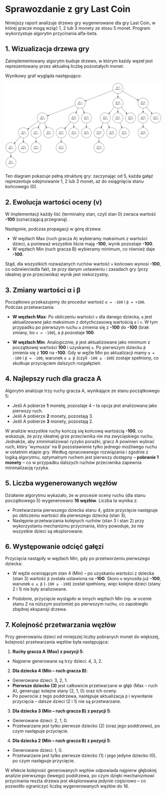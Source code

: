 # Sprawozdanie z gry Last Coin

Niniejszy raport analizuje drzewo gry wygenerowane dla gry Last Coin,
w której gracze mogą wziąć 1, 2 lub 3 monety ze stosu 5 monet.
Program wykorzystuje algorytm przycinania alfa-beta.

## 1. Wizualizacja drzewa gry

Zaimplementowany algorytm buduje drzewo, w którym każdy węzeł jest
reprezentowany przez aktualną liczbę pozostałych monet.

Wynikowy graf wygląda następująco:

![Drzewo gry](./assets/gametree.png)

Ten diagram pokazuje pełną strukturę gry: zaczynając od 5,
każda gałąź reprezentuje odejmowanie 1, 2 lub 3 monet,
aż do osiągnięcia stanu końcowego (0).

## 2. Ewolucja wartości oceny (v)

W implementacji każdy liść (terminalny stan, czyli stan 0)
zwraca wartość **-100** (oznaczającą przegraną).

Następnie, podczas propagacji w górę drzewa:
- W węzłach Max (ruch gracza A) wybieramy maksimum z wartości dzieci,
a ponieważ wszystkie liście mają **-100**, wynik pozostaje **-100**.
- W węzłach Min (ruch gracza B) wybieramy minimum, co również daje **-100**.

Stąd, dla wszystkich rozważanych ruchów wartość `v` końcowo wynosi **-100**,
co odzwierciedla fakt, że przy danym ustawieniu i zasadach gry
(przy idealnej grze przeciwnika) wynik jest niekorzystny.

## 3. Zmiany wartości α i β

Początkowo przekazujemy do procedur wartość `α = -100` i `β = +100`.
Podczas przetwarzania:

- **W węzłach Max**:
Po obliczeniu wartości `v` dla danego dziecka,
`α` jest aktualizowane jako maksimum z dotychczasową wartością `α` i `v`.
W tym przypadku po pierwszym ruchu `α` zmienia się z **-100** do **-100**
(brak zmiany, bo `v = -100`), a `β` pozostaje **100**.

- **W węzłach Min**:
Analogicznie, `β` jest aktualizowane jako minimum z początkowej wartości
**100** i uzyskanej `v`.
Po pierwszym dziecku `β` zmienia się z **100** na **-100**.
Gdy w węźle Min po aktualizacji mamy `α = -100` i `β = -100`,
warunek `α ≥ β` (czyli `-100 ≥ -100`) zostaje spełniony,
co skutkuje przycięciem dalszych rozgałęzień.

## 4. Najlepszy ruch dla gracza A

Algorytm analizuje trzy ruchy gracza A, wynikające ze stanu początkowego 5:

- Jeśli A pobierze **1** monetę,
pozostaje 4 – ta opcja jest analizowana jako pierwszy ruch.
- Jeśli A pobierze **2** monety, pozostają 3.
- Jeśli A pobierze **3** monety, pozostają 2.

W analizie wszystkie ruchy kończą się końcową wartością **-100**,
co wskazuje, że przy idealnej grze przeciwnika nie ma zwycięskiego ruchu.
Jednakże, aby zminimalizować ryzyko porażki, gracz A powinien wybrać ruch,
który 'wymusza' na B pozostawienie tylko jednego możliwego ruchu w ostatnim
etapie gry. Według opracowanego rozwiązania i zgodnie z logiką algorytmu,
optymalnym ruchem jest pierwszy dostępny – **pobranie 1 monety** –
co w przypadku dalszych ruchów przeciwnika zapewnia minimalizację ryzyka.

## 5. Liczba wygenerowanych węzłów

Działanie algorytmu wykazało,
że w procesie oceny ruchu (dla stanu początkowego 5) wygenerowano **16 węzłów**.
Liczba ta wynika z:

- Przetwarzania pierwszego dziecka stanu 4, gdzie przycięcie następuje po obliczeniu wartości dla pierwszego dziecka (stan 3),
- Następnie przetwarzania kolejnych ruchów (stan 3 i stan 2) przy wykorzystaniu
mechanizmu przycinania, który powoduje, że nie wszystkie dzieci są eksplorowane.

## 6. Występowanie odcięć gałęzi

Przycięcia nastąpiły w węzłach Min, gdy po przetworzeniu pierwszego dziecka:

- W węźle oceniającym stan 4 (Min) – po uzyskaniu wartości z dziecka (stan 3)
wartość `β` została ustawiona na **-100**.
Skoro `α` wynosiła już **-100**,
warunek `α ≥ β` (`-100 ≥ -100`) został spełniony,
więc kolejne dzieci (stany 2 i 1) nie były analizowane.

- Podobnie, przycięcie wystąpiło w innych węzłach Min
(np. w ocenie stanu 2 na niższym poziomie) po pierwszym ruchu,
co zapobiegło zbędnej ekspansji drzewa.

## 7. Kolejność przetwarzania węzłów

Przy generowaniu dzieci od mniejszej liczby pobranych monet do większej,
kolejność przetwarzania węzłów była następująca:

1. **Ruchy gracza A (Max) z pozycji 5**:
  - Najpierw generowane są trzy dzieci: 4, 3, 2.

2. **Dla dziecka 4 (Min – ruch gracza B)**:
  - Generowane dzieci: 3, 2, 1.
  - **Pierwsze dziecko (3)** jest całkowicie przetwarzane w głąb
  (Max – ruch A), generując kolejne stany (2, 1, 0) oraz ich oceny.
  - Po powrocie z tego poddrzewa, następuje aktualizacja `β` i wywołanie
  przycięcia – dalsze dzieci (2 i 1) nie są przetwarzane.

3. **Dla dziecka 3 (Min – ruch gracza B) z pozycji 5**:
  - Generowane dzieci: 2, 1, 0.
  - Przetwarzane jest tylko pierwsze dziecko (2) (oraz jego poddrzewo), po czym następuje przycięcie.

4. **Dla dziecka 2 (Min – ruch gracza B) z pozycji 5**:
  - Generowane dzieci: 1, 0.
  - Przetwarzane jest tylko pierwsze dziecko (1) i jego jedyne dziecko (0), po czym następuje przycięcie.

W efekcie kolejność generowanych węzłów odpowiada najpierw głębokiej analizie
pierwszego (lewego) poddrzewa, po czym dzięki mechanizmowi przycinania reszta
drzewa jest eksplorowana jedynie częściowo – co pozwoliło ograniczyć liczbę
wygenerowanych węzłów do 16.
